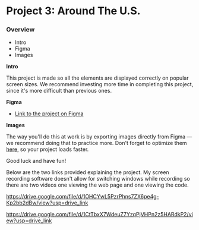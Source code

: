 # Project 3: Around The U.S.

### Overview

- Intro
- Figma
- Images

**Intro**

This project is made so all the elements are displayed correctly on popular screen sizes. We recommend investing more time in completing this project, since it's more difficult than previous ones.

**Figma**

- [Link to the project on Figma](https://www.figma.com/file/ii4xxsJ0ghevUOcssTlHZv/Sprint-3%3A-Around-the-US?node-id=0%3A1)

**Images**

The way you'll do this at work is by exporting images directly from Figma — we recommend doing that to practice more. Don't forget to optimize them [here](https://tinypng.com/), so your project loads faster.

Good luck and have fun!

Below are the two links provided explaining the project. My screen recording software doesn't allow for switching windows while recording so there are two videos one viewing the web page and one viewing the code.

https://drive.google.com/file/d/1OHCYwL5PzrPhns7ZX6pe4g-Kp2bb2dBw/view?usp=drive_link

https://drive.google.com/file/d/1CtTbxX7WdeuZ7YzqPjVHPn2z5HARdkP2/view?usp=drive_link
